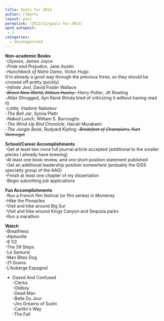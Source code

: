 ```yaml
---
title: Goals for 2013
author: rlburns
layout: post
permalink: /2012/12/goals-for-2013/
wpsd_autopost:
 - 1
categories:
  - Uncategorized
---
```

**Non-academic Books**  
-*Ulysses*, James Joyce  
-*Pride and Prejudice*, Jane Austin  
-*Hunchback of Notre Dame*, Victor Hugo  
(I'm already a good way through the previous three, so they should be crossed off pretty quickly)  
-*Infinite Jest*, David Foster Wallace  
<strike>-*Brave New World*, Aldous Huxley  </strike>
-*Harry Potter*, JK Rowling  
-*Atlas Shrugged*, Ayn Rand (Kinda tired of criticizing it without having read it)  
-*Lolita*, Vladimir Nabokov  
-*The Bell Jar*, Sylvia Plath  
-*Naked Lunch*, William S. Burroughs  
-*The Wind-Up Bird Chronicle*, Haruki Murakami  
-*The Jungle Book*, Rudyard Kipling
<strike>-*Breakfast of Champions*, Kurt Vonnegut</strike>

**School/Career Accomplishments**  
-Get at least two more full journal article accepted (additional to the smaller pieces I already have brewing)  
-At least one book review, and one short position statement published  
-Get an additional leadership position somewhere (probably the GISS specialty group of the AAG)  
-Finish at least one chapter of my dissertation  
-Begin submitting job applications

**Fun Accomplishments**  
-Run a French film festival (or film series) in Monterey  
-Hike the Pinnacles  
-Visit and hike around Big Sur  
-Visit and hike around Kings Canyon and Sequoia parks  
-Run a marathon

**Watch**  
-Breathless  
-Alphaville  
-8 1/2  
-The 39 Steps  
-Le Samurai  
-Man Bites Dog  
-21 Grams  
-L'Auberge Espagnol  
-  Dazed And Confused  
-Clerks  
-Oldboy  
-Dead Man  
-Belle Du Jour  
-Jiro Dreams of Sushi  
-Carlito's Way  
-The Fall